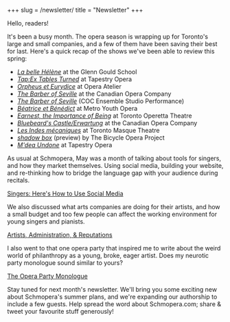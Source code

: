 +++
slug = /newsletter/
title = "Newsletter"
+++

Hello, readers!

It's been a busy month. The opera season is wrapping up for Toronto's large and small companies, and a few of them have been saving their best for last. Here's a quick recap of the shows we've been able to review this spring:

- [*La belle Hélène*](http://www.schmopera.com/in-review-la-belle-helene/) at the Glenn Gould School
- [*Tap:Ex Tables Turned*](http://www.schmopera.com/in-review-tapex-tables-turned-or-go-see-this-show/) at Tapestry Opera
- [*Orpheus et Eurydice*](http://www.schmopera.com/orpheus-eurydice-opera-atelier/) at Opera Atelier
- [*The Barber of Seville*](http://www.schmopera.com/in-review-the-barber-of-seville-at-the-coc/) at the Canadian Opera Company
- [*The Barber of Seville*](http://www.schmopera.com/not-quite-review-coc-ensemble-barber-of-seville/) (COC Ensemble Studio Performance)
- [*Béatrice et Bénédict*](http://www.schmopera.com/in-review-beatrice-benedict-at-myo/) at Metro Youth Opera
- [*Earnest, the Importance of Being*](http://www.schmopera.com/in-review-earnest-the-importance-of-being/) at Toronto Operetta Theatre
- [*Bluebeard's Castle/Erwartung*](http://www.schmopera.com/in-review-bluebeards-castle-erwartung/) at the Canadian Opera Company
- [*Les Indes mécaniques*](http://www.schmopera.com/in-review-toronto-masque-theatre-indes-mecaniques/) at Toronto Masque Theatre
- [*shadow box*](http://www.schmopera.com/the-bicycle-opera-project-at-21c/) (preview) by The Bicycle Opera Project
- [*M'dea Undone*](http://www.schmopera.com/in-review-mdea-undone/) at Tapestry Opera

As usual at Schmopera, May was a month of talking about tools for singers, and how they market themselves. Using social media, building your website, and re-thinking how to bridge the language gap with your audience during recitals.

[Singers: Here's How to Use Social Media](http://www.schmopera.com/singers-heres-how-to-use-social-media/)

We also discussed what arts companies are doing for their artists, and how a small budget and too few people can affect the working environment for young singers and pianists.

[Artists, Administration, & Reputations](http://www.schmopera.com/artists-administration-reputations/)

I also went to that one opera party that inspired me to write about the weird world of philanthropy as a young, broke, eager artist. Does my neurotic party monologue sound similar to yours?

[The Opera Party Monologue](http://www.schmopera.com/the-opera-party-monologue/)

Stay tuned for next month's newsletter. We'll bring you some exciting new about Schmopera's summer plans, and we're expanding our authorship to include a few guests. Help spread the word about Schmopera.com; share & tweet your favourite stuff generously!


